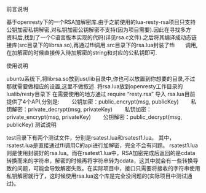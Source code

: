 前言说明

基于openresty下的一个RSA加解密库.由于之前使用的lua-resty-rsa项目只支持公钥加密私钥解密,对私钥加密公钥解密不支持(因为项目需要).因此在寻找多方　　资料后,找到了一个C语言版本实现的代码(详见rsa.c文件).之后将其编译成动态链接库(src目录下的librsa.so),再通过ffi调用.src目录下的rsa.lua封装了ffi　　调用,在加解密的时候直接传入待加解密的string和对应的公私钥即可.

使用说明

ubuntu系统下,将librsa.so放到usr/lib目录中,你也可以放置到你想要的目录,不过那就需要做相应的设置,这里不做叙述.
将rsa.lua放到openresty工作目录的lualib/resty目录下
在需要使用的地方通过 require “resty.rsa” 导入
rsa.lua目前提供了4个API,分别是: 
　　公钥加密：public_encrypt(msg, publicKey) 
　　私钥解密：private_decrypt(msg, privateKey)
　　私钥加密：private_encrypt(msg, privateKey) 
　　公钥解密：public_decrypt(msg, publicKey)
测试说明

test目录下有两个测试文件，分别是rsatest.lua和rsatest1.lua。 
其中，rsatest.lua是直接通过ffi调用C的api进行加解密，完全不会有问题。 
rsatest1.lua则是使用封装好的rsa.lua。而在rsatest1.lua中，RSA加密完成后返回的是cdata转换而来的字符串，解密的时候再将字符串转为cdata，这其中就会有一些转换导致的问题，可能会导致解密失败。在实际项目中，接口只需要将接收的字符串使用私钥解密就行了，这时候使用rsa.lua这个库是完全没问题的(实际项目中测试通过)。